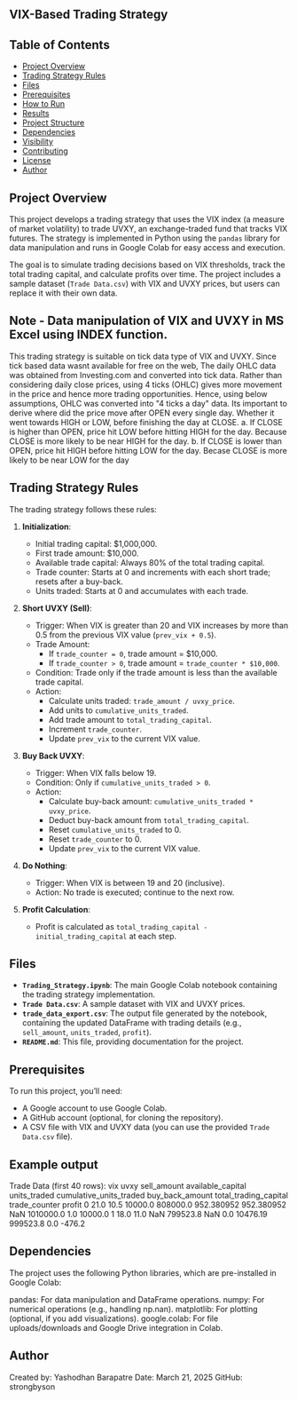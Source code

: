 ## VIX-Based Trading Strategy

## Table of Contents
- [Project Overview](#project-overview)
- [Trading Strategy Rules](#trading-strategy-rules)
- [Files](#files)
- [Prerequisites](#prerequisites)
- [How to Run](#how-to-run)
- [Results](#results)
- [Project Structure](#project-structure)
- [Dependencies](#dependencies)
- [Visibility](#visibility)
- [Contributing](#contributing)
- [License](#license)
- [Author](#author)

## Project Overview
This project develops a trading strategy that uses the VIX index (a measure of market volatility) to trade UVXY, an exchange-traded fund that tracks VIX futures. The strategy is implemented in Python using the `pandas` library for data manipulation and runs in Google Colab for easy access and execution.

The goal is to simulate trading decisions based on VIX thresholds, track the total trading capital, and calculate profits over time. The project includes a sample dataset (`Trade Data.csv`) with VIX and UVXY prices, but users can replace it with their own data.

## Note - Data manipulation of VIX and UVXY in MS Excel using INDEX function.
This trading strategy is suitable on tick data type of VIX and UVXY. Since tick based data wasnt available for free on the web, The daily OHLC data was obtained from Investing.com and converted into tick data. Rather than considering daily close prices, using 4 ticks (OHLC) gives more movement in the price and hence more trading opportunities.
Hence, using below assumptions, OHLC was converted into "4 ticks a day" data. Its important to derive where did the price move after OPEN every single day. Whether it went towards HIGH or LOW, before finishing the day at CLOSE.
a. If CLOSE is higher than OPEN, price hit LOW before hitting HIGH for the day. Because CLOSE is more likely to be near HIGH for the day.
b. If CLOSE is lower than OPEN, price hit HIGH before hitting LOW for the day. Becase CLOSE is more likely to be near LOW for the day


## Trading Strategy Rules
The trading strategy follows these rules:
1. **Initialization**:
   - Initial trading capital: $1,000,000.
   - First trade amount: $10,000.
   - Available trade capital: Always 80% of the total trading capital.
   - Trade counter: Starts at 0 and increments with each short trade; resets after a buy-back.
   - Units traded: Starts at 0 and accumulates with each trade.

2. **Short UVXY (Sell)**:
   - Trigger: When VIX is greater than 20 and VIX increases by more than 0.5 from the previous VIX value (`prev_vix + 0.5`).
   - Trade Amount:
     - If `trade_counter = 0`, trade amount = $10,000.
     - If `trade_counter > 0`, trade amount = `trade_counter * $10,000`.
   - Condition: Trade only if the trade amount is less than the available trade capital.
   - Action:
     - Calculate units traded: `trade_amount / uvxy_price`.
     - Add units to `cumulative_units_traded`.
     - Add trade amount to `total_trading_capital`.
     - Increment `trade_counter`.
     - Update `prev_vix` to the current VIX value.

3. **Buy Back UVXY**:
   - Trigger: When VIX falls below 19.
   - Condition: Only if `cumulative_units_traded > 0`.
   - Action:
     - Calculate buy-back amount: `cumulative_units_traded * uvxy_price`.
     - Deduct buy-back amount from `total_trading_capital`.
     - Reset `cumulative_units_traded` to 0.
     - Reset `trade_counter` to 0.
     - Update `prev_vix` to the current VIX value.

4. **Do Nothing**:
   - Trigger: When VIX is between 19 and 20 (inclusive).
   - Action: No trade is executed; continue to the next row.

5. **Profit Calculation**:
   - Profit is calculated as `total_trading_capital - initial_trading_capital` at each step.

## Files
- **`Trading_Strategy.ipynb`**: The main Google Colab notebook containing the trading strategy implementation.
- **`Trade Data.csv`**: A sample dataset with VIX and UVXY prices.
- **`trade_data_export.csv`**: The output file generated by the notebook, containing the updated DataFrame with trading details (e.g., `sell_amount`, `units_traded`, `profit`).
- **`README.md`**: This file, providing documentation for the project.

## Prerequisites
To run this project, you’ll need:
- A Google account to use Google Colab.
- A GitHub account (optional, for cloning the repository).
- A CSV file with VIX and UVXY data (you can use the provided `Trade Data.csv` file).

## Example output

Trade Data (first 40 rows):
    vix  uvxy  sell_amount  available_capital  units_traded  cumulative_units_traded  buy_back_amount  total_trading_capital  trade_counter      profit
0  21.0  10.5      10000.0          808000.0    952.380952              952.380952              NaN              1010000.0            1.0    10000.0
1  18.0  11.0          NaN          799523.8           NaN                     0.0        10476.19               999523.8            0.0     -476.2

## Dependencies
The project uses the following Python libraries, which are pre-installed in Google Colab:

pandas: For data manipulation and DataFrame operations.
numpy: For numerical operations (e.g., handling np.nan).
matplotlib: For plotting (optional, if you add visualizations).
google.colab: For file uploads/downloads and Google Drive integration in Colab.

## Author
Created by: Yashodhan Barapatre
Date: March 21, 2025
GitHub: strongbyson
